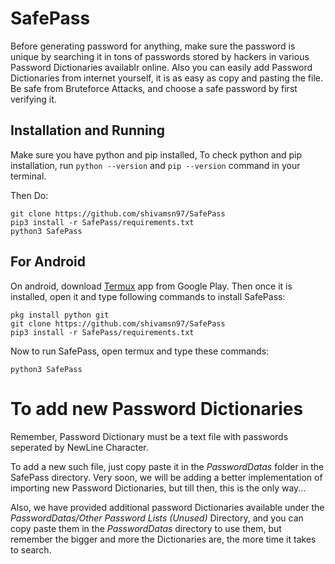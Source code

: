 # SafePass
Before generating password for anything, make sure the password is unique by searching it in tons of passwords stored by hackers in various Password Dictionaries availablr online. Also you can easily add Password Dictionaries from internet yourself, it is as easy as copy and pasting the file. Be safe from Bruteforce Attacks, and choose a safe password by first verifying it.

## Installation and Running

Make sure you have python and pip installed, To check python and pip installation, run `python --version` and `pip --version` command in your terminal. 

Then Do: 
```
git clone https://github.com/shivamsn97/SafePass
pip3 install -r SafePass/requirements.txt
python3 SafePass
```
## For Android
On android, download [Termux](https://play.google.com/store/apps/details?id=com.termux) app from Google Play.
Then once it is installed, open it and type following commands to install SafePass:

```
pkg install python git
git clone https://github.com/shivamsn97/SafePass 
pip3 install -r SafePass/requirements.txt
```

Now to run SafePass, open termux and type these commands:

```
python3 SafePass
```

# To add new Password Dictionaries
Remember, Password Dictionary must be a text file with passwords seperated by NewLine Character.

To add a new such file, just copy paste it in the *PasswordDatas* folder in the SafePass directory.
Very soon, we will be adding a better implementation of importing new Password Dictionaries, but till then, this is the only way...

Also, we have provided additional password Dictionaries available under the *PasswordDatas/Other Password Lists (Unused)* Directory, and you can copy paste them in the *PasswordDatas* directory to use them, but remember the bigger and more the Dictionaries are, the more time it takes to search.
